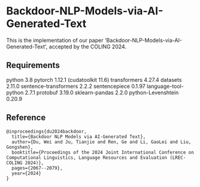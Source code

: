 # Backdoor-NLP-Models-via-AI-Generated-Text

This is the implementation of our paper 'Backdoor-NLP-Models-via-AI-Generated-Text', accepted by the COLING 2024.


## Requirements
python 3.8
pytorch 1.12.1  (cudatoolkit 11.6)
transformers 4.27.4
datasets 2.11.0
sentence-transformers 2.2.2
sentencepiece 0.1.97
language-tool-python 2.7.1
protobuf 3.19.0
sklearn-pandas 2.2.0
python-Levenshtein 0.20.9 



## Reference
```
@inproceedings{du2024backdoor,
  title={Backdoor NLP Models via AI-Generated Text},
  author={Du, Wei and Ju, Tianjie and Ren, Ge and Li, GaoLei and Liu, Gongshen},
  booktitle={Proceedings of the 2024 Joint International Conference on Computational Linguistics, Language Resources and Evaluation (LREC-COLING 2024)},
  pages={2067--2079},
  year={2024}
}
```
